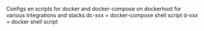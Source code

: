 Configs en scripts for docker and docker-compose on dockerhost for various integrations and stacks
 dc-xxx = docker-compose shell script
 d-xxx = docker shell script
